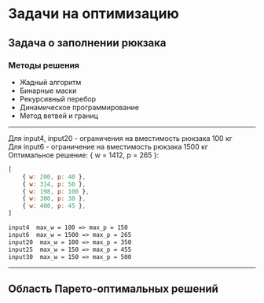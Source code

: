 # Задачи на оптимизацию  

## Задача о заполнении рюкзака  

### Методы решения  

- Жадный алгоритм  
- Бинарные маски  
- Рекурсивный перебор  
- Динамическое программирование  
- Метод ветвей и границ  

---  

Для input4, input20 - ограничения  на вместимость рюкзака 100 кг  
Для input6 - ограничение на вместимость рюкзака 1500 кг  
Оптимальное решение: { w = 1412, p = 265 }:  

```js
[
    { w: 200, p: 40 },
    { w: 314, p: 50 },
    { w: 198, p: 100 },
    { w: 300, p: 30 },
    { w: 400, p: 45 },
]
```

```txt
input4  max_w = 100 => max_p = 150
input6  max_w = 1500 => max_p = 265
input20  max_w = 100 => max_p = 350
input25  max_w = 150 => max_p = 455
input30  max_w = 150 => max_p = 500
```

---  

## Область Парето-оптимальных решений  
